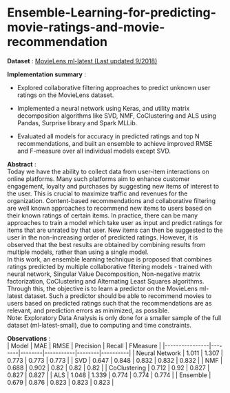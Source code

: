 # Ensemble-Learning-for-predicting-movie-ratings-and-movie-recommendation

**Dataset** : [MovieLens ml-latest (Last updated 9/2018)](https://grouplens.org/datasets/movielens/)  

**Implementation summary** :  
- Explored collaborative filtering approaches to predict unknown user ratings on the MovieLens dataset.

- Implemented a neural network using Keras, and utility matrix decomposition algorithms like SVD, NMF, CoClustering and ALS using Pandas, Surprise library and Spark MLLib.

- Evaluated all models for accuracy in predicted ratings and top N recommendations, and built an ensemble to achieve improved RMSE and F-measure over all individual models except SVD.  

**Abstract** :  
Today we have the ability to collect data from user-item interactions on online platforms. Many such platforms aim to enhance customer engagement, loyalty and purchases by suggesting new items of interest to the user. This is crucial to maximize traffic and revenues for the organization. Content-based recommendations and collaborative filtering are well known approaches to recommend new items to users based on their known ratings of certain items. In practice, there can be many approaches to train a model which take user as input and predict ratings for items that are unrated by that user. New items can then be suggested to the user in the non-increasing order of predicted ratings. However, it is observed that the best results are obtained by combining results from multiple models, rather than using a single model.  
In this work, an ensemble learning technique is proposed that combines ratings predicted by multiple collaborative filtering models - trained with neural network, Singular Value Decomposition, Non-negative matrix factorization, CoClustering and Alternating Least Squares algorithms. Through this, the objective is to learn a predictor on the MovieLens ml-latest dataset. Such a predictor should be able to recommend movies to users based on predicted ratings such that the recommendations are as relevant, and prediction errors as minimized, as possible.  
Note: Exploratory Data Analysis is only done for a smaller sample of the full dataset (ml-latest-small), due to computing and time constraints.  

**Observations** :  
| Model          | MAE    | RMSE   | Precision | Recall | FMeasure |
|----------------|--------|--------|-----------|--------|----------|
| Neural Network | 1\.011 | 1\.307 | 0\.773    | 0\.773 | 0\.773   |
| SVD            | 0\.647 | 0\.848 | 0\.832    | 0\.832 | 0\.832   |
| NMF            | 0\.688 | 0\.902 | 0\.82     | 0\.82  | 0\.82    |
| CoClustering   | 0\.712 | 0\.92  | 0\.827    | 0\.827 | 0\.827   |
| ALS            | 1\.048 | 1\.339 | 0\.774    | 0\.774 | 0\.774   |
| Ensemble       | 0\.679 | 0\.876 | 0\.823    | 0\.823 | 0\.823   |
